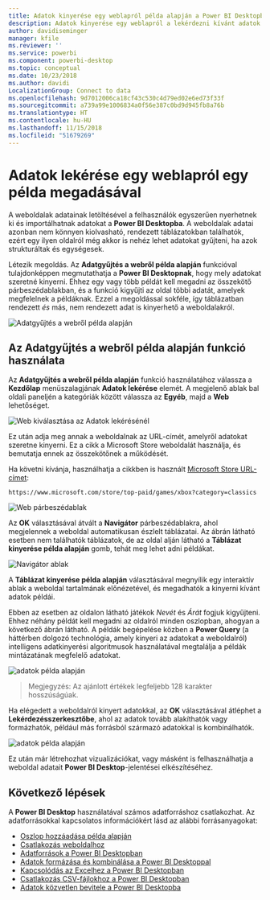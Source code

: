 ```yaml
---
title: Adatok kinyerése egy weblapról példa alapján a Power BI Desktopban
description: Adatok kinyerése egy weblapról a lekérdezni kívánt adatok egy példájának megadásával
author: davidiseminger
manager: kfile
ms.reviewer: ''
ms.service: powerbi
ms.component: powerbi-desktop
ms.topic: conceptual
ms.date: 10/23/2018
ms.author: davidi
LocalizationGroup: Connect to data
ms.openlocfilehash: 9d7012006ca18cf43c530c4d79ed02e6ed73f33f
ms.sourcegitcommit: a739a99e1006834a0f56e387c0bd9d945fb8a76b
ms.translationtype: HT
ms.contentlocale: hu-HU
ms.lasthandoff: 11/15/2018
ms.locfileid: "51679269"
---
```

# <a name="get-data-from-a-web-page-by-providing-an-example"></a>Adatok lekérése egy weblapról egy példa megadásával

A weboldalak adatainak letöltésével a felhasználók egyszerűen nyerhetnek ki és importálhatnak adatokat a **Power BI Desktopba**. A weboldalak adatai azonban nem könnyen kiolvasható, rendezett táblázatokban találhatók, ezért egy ilyen oldalról még akkor is nehéz lehet adatokat gyűjteni, ha azok strukturáltak és egységesek. 

Létezik megoldás. Az **Adatgyűjtés a webről példa alapján** funkcióval tulajdonképpen megmutathatja a **Power BI Desktopnak**, hogy mely adatokat szeretné kinyerni. Ehhez egy vagy több példát kell megadni az összekötő párbeszédablakban, és a funkció kigyűjti az oldal többi adatát, amelyek megfelelnek a példáknak. Ezzel a megoldással sokféle, így táblázatban rendezett *és* más, nem rendezett adat is kinyerhető a weboldalakról. 

![Adatgyűjtés a webről példa alapján](media/desktop-connect-to-web-by-example/web-by-example_01.png)



## <a name="using-get-data-from-web-by-example"></a>Az Adatgyűjtés a webről példa alapján funkció használata

Az **Adatgyűjtés a webről példa alapján** funkció használatához válassza a **Kezdőlap** menüszalagjának **Adatok lekérése** elemét. A megjelenő ablak bal oldali paneljén a kategóriák között válassza az **Egyéb**, majd a **Web** lehetőséget.

![Web kiválasztása az Adatok lekérésénél](media/desktop-connect-to-web-by-example/web-by-example_03.png)

Ez után adja meg annak a weboldalnak az URL-címét, amelyről adatokat szeretne kinyerni. Ez a cikk a Microsoft Store weboldalát használja, és bemutatja ennek az összekötőnek a működését. 

Ha követni kívánja, használhatja a cikkben is használt [Microsoft Store URL-címet](https://www.microsoft.com/store/top-paid/games/xbox?category=classics):

    https://www.microsoft.com/store/top-paid/games/xbox?category=classics

![Web párbeszédablak](media/desktop-connect-to-web-by-example/web-by-example_04.png)

Az **OK** választásával átvált a **Navigátor** párbeszédablakra, ahol megjelennek a weboldal automatikusan észlelt táblázatai. Az ábrán látható esetben nem találhatók táblázatok, de az oldal alján látható a **Táblázat kinyerése példa alapján** gomb, tehát meg lehet adni példákat.


![Navigátor ablak](media/desktop-connect-to-web-by-example/web-by-example_05.png)

A **Táblázat kinyerése példa alapján** választásával megnyílik egy interaktív ablak a weboldal tartalmának előnézetével, és megadhatók a kinyerni kívánt adatok példái. 

Ebben az esetben az oldalon látható játékok *Nevét* és *Árát* fogjuk kigyűjteni. Ehhez néhány példát kell megadni az oldalról minden oszlopban, ahogyan a következő ábrán látható. A példák begépelése közben a **Power Query** (a háttérben dolgozó technológia, amely kinyeri az adatokat a weboldalról) intelligens adatkinyerési algoritmusok használatával megtalálja a példák mintázatának megfelelő adatokat.

![adatok példa alapján](media/desktop-connect-to-web-by-example/web-by-example_06.png)

> Megjegyzés: Az ajánlott értékek legfeljebb 128 karakter hosszúságúak.

Ha elégedett a weboldalról kinyert adatokkal, az **OK** választásával átléphet a **Lekérdezésszerkesztőbe**, ahol az adatok tovább alakíthatók vagy formázhatók, például más forrásból származó adatokkal is kombinálhatók.

![adatok példa alapján](media/desktop-connect-to-web-by-example/web-by-example_07.png)

Ez után már létrehozhat vizualizációkat, vagy másként is felhasználhatja a weboldal adatait **Power BI Desktop**-jelentései elkészítéséhez.


## <a name="next-steps"></a>Következő lépések
A **Power BI Desktop** használatával számos adatforráshoz csatlakozhat. Az adatforrásokkal kapcsolatos információkért lásd az alábbi forrásanyagokat:

* [Oszlop hozzáadása példa alapján](desktop-add-column-from-example.md)
* [Csatlakozás weboldalhoz](desktop-connect-to-web.md)
* [Adatforrások a Power BI Desktopban](desktop-data-sources.md)
* [Adatok formázása és kombinálása a Power BI Desktoppal](desktop-shape-and-combine-data.md)
* [Kapcsolódás az Excelhez a Power BI Desktopban](desktop-connect-excel.md)   
* [Csatlakozás CSV-fájlokhoz a Power BI Desktopban](desktop-connect-csv.md)   
* [Adatok közvetlen bevitele a Power BI Desktopba](desktop-enter-data-directly-into-desktop.md)   

